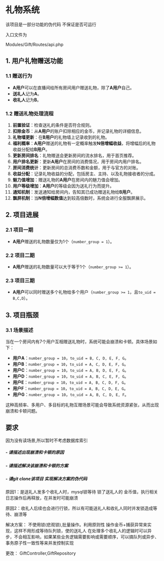 # 礼物系统
该项目是一部分功能的伪代码 不保证是否可运行

入口文件为

Modules/Gift/Routes/api.php

## 1. 用户礼物赠送功能

### 1.1 赠送行为
- **A用户**可以在直播间给所有房间用户赠送礼物，除了**A用户**自己。
- **送礼人**记为**A**。
- **收礼人**记为**B**。

### 1.2 赠送礼物处理流程
1. **前置验证**：检查送礼的条件是否符合规则。
2. **扣除金币**：从**A用户**的账户扣除相应的金币，并记录礼物的详细信息。
3. **礼物墙更新**：在**B用户**的礼物墙上记录收到的礼物。
4. **福利概率**：**A用户**赠送的礼物有一定概率触发**N倍增幅收益**，将增幅后的礼物收益分配给**B用户**。
5. **更新房间排名**：礼物赠送会更新房间的流水排名，用于首页推荐。
6. **用户排名更新**：更新**A用户**在房间的消费情况，用于房间内用户排名。
7. **房间消费统计**：更新房间的总消费币数和金额，用于与官方的对账。
8. **收益分配**：记录礼物收益的分配，包括房主、主持、以及礼物接收者的分成。
9. **魅力值增加**：赠送礼物的**A用户**在房间内的魅力值会增加。
10. **用户等级增加**：**A用户**的等级会因为送礼行为而提升。
11. **通知机制**：发送通知给房间内，告知其已成功赠送礼物给**B用户**。
12. **飘屏机制**：当**N倍增幅数值**达到较高倍数时，系统会进行全服飘屏展示。

## 2. 项目进展

### 2.1 项目一期
- **A用户**赠送的礼物数量仅为1个（`number_group = 1`）。

### 2.2 项目二期
- **A用户**赠送的礼物数量可以大于等于1个（`number_group >= 1`）。

### 2.3 项目三期
- **A用户**可以同时赠送多个礼物给多个用户（`number_group >= 1`，且`to_uid = B,C,D`）。

## 3. 项目瓶颈

### 3.1 场景描述
当在一个房间内有7个用户互相赠送礼物时，系统可能会崩溃和卡顿。具体场景如下：
- **用户A**：`number_group = 10`，`to_uid = B, C, D, E, F, G`。
- **用户B**：`number_group = 10`，`to_uid = A, C, D, E, F, G`。
- **用户C**：`number_group = 10`，`to_uid = A, B, D, E, F, G`。
- **用户D**：`number_group = 10`，`to_uid = A, B, C, E, F, G`。
- **用户E**：`number_group = 10`，`to_uid = A, B, C, D, F, G`。
- **用户F**：`number_group = 10`，`to_uid = A, B, C, D, E, G`。
- **用户G**：`number_group = 10`，`to_uid = A, B, C, D, E, F`。

这种高频率、多用户、多目标的礼物互赠场景可能会导致系统资源紧张，从而出现崩溃和卡顿问题。

## 要求
因为没有读场景,所以暂时不考虑数据库索引
##### - 请描述出现崩溃和卡顿的原因
##### - 请描述解决该崩溃和卡顿的方案
##### - 请git clone该项目 实现解决方案的伪代码



原因1：是送礼人发多个收礼人时，mysql锁等待 锁了送礼人的 金币值，执行相关日志操作后再释放，在并发时可能崩溃

原因2：收礼人后续也会进行行锁，所以有可能送礼人和收礼人同时并发锁造成等待、崩溃等

解决方案：
不使用锁(悲观锁),批量操作。利用原则性 操作金币+捕获异常来实现，这样不用形成等待队列锁，使的送礼人 在处理多个收礼人的逻辑时可以异步，不会相互影响，如果某些业务逻辑需要影响或需要顺序，可以搞队列或异步、事务原子性一致性等来并发控制实现


更改：
GiftController,GiftRepository
